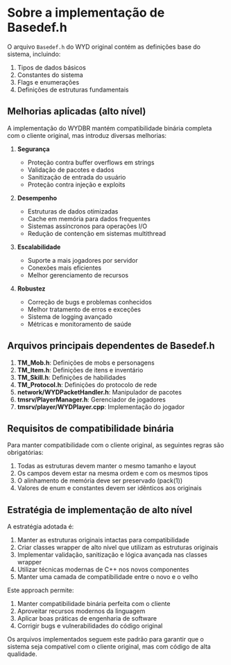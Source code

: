 # Sobre a implementação de Basedef.h

O arquivo `Basedef.h` do WYD original contém as definições base do sistema, incluindo:

1. Tipos de dados básicos
2. Constantes do sistema
3. Flags e enumerações
4. Definições de estruturas fundamentais

## Melhorias aplicadas (alto nível)

A implementação do WYDBR mantém compatibilidade binária completa com o cliente original, 
mas introduz diversas melhorias:

1. **Segurança**
   - Proteção contra buffer overflows em strings
   - Validação de pacotes e dados
   - Sanitização de entrada do usuário
   - Proteção contra injeção e exploits

2. **Desempenho**
   - Estruturas de dados otimizadas
   - Cache em memória para dados frequentes
   - Sistemas assíncronos para operações I/O
   - Redução de contenção em sistemas multithread

3. **Escalabilidade**
   - Suporte a mais jogadores por servidor
   - Conexões mais eficientes
   - Melhor gerenciamento de recursos

4. **Robustez**
   - Correção de bugs e problemas conhecidos
   - Melhor tratamento de erros e exceções
   - Sistema de logging avançado
   - Métricas e monitoramento de saúde

## Arquivos principais dependentes de Basedef.h

1. **TM_Mob.h**: Definições de mobs e personagens
2. **TM_Item.h**: Definições de itens e inventário
3. **TM_Skill.h**: Definições de habilidades
4. **TM_Protocol.h**: Definições do protocolo de rede
5. **network/WYDPacketHandler.h**: Manipulador de pacotes
6. **tmsrv/PlayerManager.h**: Gerenciador de jogadores
7. **tmsrv/player/WYDPlayer.cpp**: Implementação do jogador

## Requisitos de compatibilidade binária

Para manter compatibilidade com o cliente original, as seguintes regras são obrigatórias:

1. Todas as estruturas devem manter o mesmo tamanho e layout
2. Os campos devem estar na mesma ordem e com os mesmos tipos
3. O alinhamento de memória deve ser preservado (pack(1))
4. Valores de enum e constantes devem ser idênticos aos originais

## Estratégia de implementação de alto nível

A estratégia adotada é:

1. Manter as estruturas originais intactas para compatibilidade
2. Criar classes wrapper de alto nível que utilizam as estruturas originais
3. Implementar validação, sanitização e lógica avançada nas classes wrapper
4. Utilizar técnicas modernas de C++ nos novos componentes
5. Manter uma camada de compatibilidade entre o novo e o velho

Este approach permite:

1. Manter compatibilidade binária perfeita com o cliente
2. Aproveitar recursos modernos da linguagem
3. Aplicar boas práticas de engenharia de software
4. Corrigir bugs e vulnerabilidades do código original

Os arquivos implementados seguem este padrão para garantir que o sistema seja compatível com o cliente original, mas com código de alta qualidade.